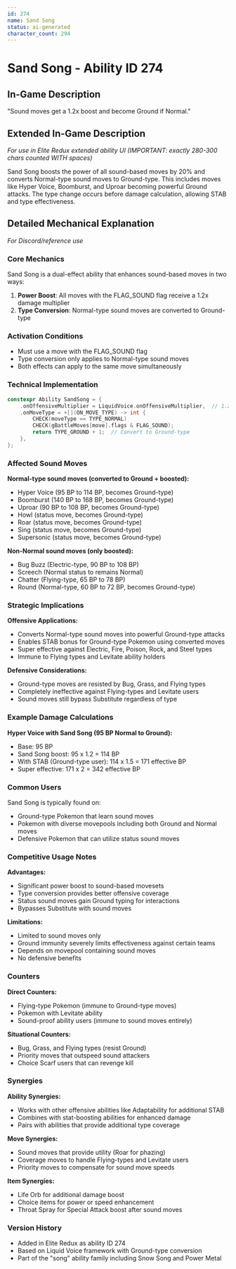 ```yaml
---
id: 274
name: Sand Song
status: ai-generated
character_count: 294
---
```


# Sand Song - Ability ID 274

## In-Game Description
"Sound moves get a 1.2x boost and become Ground if Normal."

## Extended In-Game Description
*For use in Elite Redux extended ability UI (IMPORTANT: exactly 280-300 chars counted WITH spaces)*

Sand Song boosts the power of all sound-based moves by 20% and converts Normal-type sound moves to Ground-type. This includes moves like Hyper Voice, Boomburst, and Uproar becoming powerful Ground attacks. The type change occurs before damage calculation, allowing STAB and type effectiveness.

## Detailed Mechanical Explanation
*For Discord/reference use*

### Core Mechanics
Sand Song is a dual-effect ability that enhances sound-based moves in two ways:
1. **Power Boost**: All moves with the FLAG_SOUND flag receive a 1.2x damage multiplier
2. **Type Conversion**: Normal-type sound moves are converted to Ground-type

### Activation Conditions
- Must use a move with the FLAG_SOUND flag
- Type conversion only applies to Normal-type sound moves
- Both effects can apply to the same move simultaneously

### Technical Implementation
```cpp
constexpr Ability SandSong = {
    .onOffensiveMultiplier = LiquidVoice.onOffensiveMultiplier,  // 1.2x for sound moves
    .onMoveType = +[](ON_MOVE_TYPE) -> int {
        CHECK(moveType == TYPE_NORMAL)
        CHECK(gBattleMoves[move].flags & FLAG_SOUND);
        return TYPE_GROUND + 1;  // Convert to Ground-type
    },
};
```

### Affected Sound Moves
**Normal-type sound moves (converted to Ground + boosted):**
- Hyper Voice (95 BP to 114 BP, becomes Ground-type)
- Boomburst (140 BP to 168 BP, becomes Ground-type)  
- Uproar (90 BP to 108 BP, becomes Ground-type)
- Howl (status move, becomes Ground-type)
- Roar (status move, becomes Ground-type)
- Sing (status move, becomes Ground-type)
- Supersonic (status move, becomes Ground-type)

**Non-Normal sound moves (only boosted):**
- Bug Buzz (Electric-type, 90 BP to 108 BP)
- Screech (Normal status to remains Normal)
- Chatter (Flying-type, 65 BP to 78 BP)
- Round (Normal-type, 60 BP to 72 BP, becomes Ground-type)

### Strategic Implications
**Offensive Applications:**
- Converts Normal-type sound moves into powerful Ground-type attacks
- Enables STAB bonus for Ground-type Pokemon using converted moves
- Super effective against Electric, Fire, Poison, Rock, and Steel types
- Immune to Flying types and Levitate ability holders

**Defensive Considerations:**
- Ground-type moves are resisted by Bug, Grass, and Flying types
- Completely ineffective against Flying-types and Levitate users
- Sound moves still bypass Substitute regardless of type

### Example Damage Calculations
**Hyper Voice with Sand Song (95 BP Normal to Ground):**
- Base: 95 BP
- Sand Song boost: 95 x 1.2 = 114 BP
- With STAB (Ground-type user): 114 x 1.5 = 171 effective BP
- Super effective: 171 x 2 = 342 effective BP

### Common Users
Sand Song is typically found on:
- Ground-type Pokemon that learn sound moves
- Pokemon with diverse movepools including both Ground and Normal moves
- Defensive Pokemon that can utilize status sound moves

### Competitive Usage Notes
**Advantages:**
- Significant power boost to sound-based movesets
- Type conversion provides better offensive coverage
- Status sound moves gain Ground typing for interactions
- Bypasses Substitute with sound moves

**Limitations:**
- Limited to sound moves only
- Ground immunity severely limits effectiveness against certain teams
- Depends on movepool containing sound moves
- No defensive benefits

### Counters
**Direct Counters:**
- Flying-type Pokemon (immune to Ground-type moves)
- Pokemon with Levitate ability
- Sound-proof ability users (immune to sound moves entirely)

**Situational Counters:**
- Bug, Grass, and Flying types (resist Ground)
- Priority moves that outspeed sound attackers
- Choice Scarf users that can revenge kill

### Synergies
**Ability Synergies:**
- Works with other offensive abilities like Adaptability for additional STAB
- Combines with stat-boosting abilities for enhanced damage
- Pairs with abilities that provide additional type coverage

**Move Synergies:**
- Sound moves that provide utility (Roar for phazing)
- Coverage moves to handle Flying-types and Levitate users
- Priority moves to compensate for sound move speeds

**Item Synergies:**
- Life Orb for additional damage boost
- Choice items for power or speed enhancement
- Throat Spray for Special Attack boost after sound moves

### Version History
- Added in Elite Redux as ability ID 274
- Based on Liquid Voice framework with Ground-type conversion
- Part of the "song" ability family including Snow Song and Power Metal